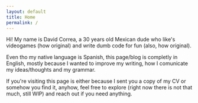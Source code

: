 ```yaml
---
layout: default
title: Home
permalink: /
---
```


Hi! My name is David Correa, a 30 years old Mexican dude who like's videogames (how original) and write dumb code for fun (also, how original).

Even tho my native language is Spanish, this page/blog is completly in English, mostly because I wanted to improve my writing, how I comunicate my ideas/thoughts and my grammar.

If you're visiting this page is either because I sent you a copy of my CV or somehow you find it, anyhow, feel free to explore (right now there is not that much, still WIP) and reach out if you need anything.